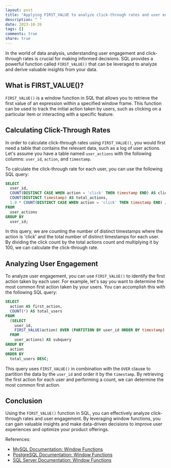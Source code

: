 ```yaml
---
layout: post
title: "Applying FIRST_VALUE to analyze click-through rates and user engagement in SQL"
description: " "
date: 2023-10-26
tags: []
comments: true
share: true
---
```


In the world of data analysis, understanding user engagement and click-through rates is crucial for making informed decisions. SQL provides a powerful function called `FIRST_VALUE()` that can be leveraged to analyze and derive valuable insights from your data.

## What is FIRST_VALUE()?

`FIRST_VALUE()` is a window function in SQL that allows you to retrieve the first value of an expression within a specified window frame. This function can be used to track the initial action taken by users, such as clicking on a particular item or interacting with a specific feature.

## Calculating Click-Through Rates

In order to calculate click-through rates using `FIRST_VALUE()`, you would first need a table that contains the relevant data, such as a log of user actions. Let's assume you have a table named `user_actions` with the following columns: `user_id`, `action`, and `timestamp`.

To calculate the click-through rate for each user, you can use the following SQL query:

```sql
SELECT 
  user_id,
  COUNT(DISTINCT CASE WHEN action = 'click' THEN timestamp END) AS click_count,
  COUNT(DISTINCT timestamp) AS total_actions,
  1.0 * COUNT(DISTINCT CASE WHEN action = 'click' THEN timestamp END) / COUNT(DISTINCT timestamp) AS click_through_rate
FROM 
  user_actions
GROUP BY 
  user_id;
```

In this query, we are counting the number of distinct timestamps where the action is 'click' and the total number of distinct timestamps for each user. By dividing the click count by the total actions count and multiplying it by 100, we can calculate the click-through rate.

## Analyzing User Engagement

To analyze user engagement, you can use `FIRST_VALUE()` to identify the first action taken by each user. For example, let's say you want to determine the most common first action taken by your users. You can accomplish this with the following SQL query:

```sql
SELECT 
  action AS first_action,
  COUNT(*) AS total_users
FROM 
  (SELECT 
    user_id,
    FIRST_VALUE(action) OVER (PARTITION BY user_id ORDER BY timestamp) AS action
  FROM 
    user_actions) AS subquery
GROUP BY 
  action
ORDER BY 
  total_users DESC;
```

This query uses `FIRST_VALUE()` in combination with the `OVER` clause to partition the data by the `user_id` and order it by the `timestamp`. By retrieving the first action for each user and performing a count, we can determine the most common first action.

## Conclusion

Using the `FIRST_VALUE()` function in SQL, you can effectively analyze click-through rates and user engagement. By leveraging window functions, you can gain valuable insights and make data-driven decisions to improve user experiences and optimize your product offerings.

References:
- [MySQL Documentation: Window Functions](https://dev.mysql.com/doc/refman/8.0/en/window-functions.html)
- [PostgreSQL Documentation: Window Functions](https://www.postgresql.org/docs/current/functions-window.html)
- [SQL Server Documentation: Window Functions](https://docs.microsoft.com/en-us/sql/t-sql/queries/select-over-clause-transact-sql)